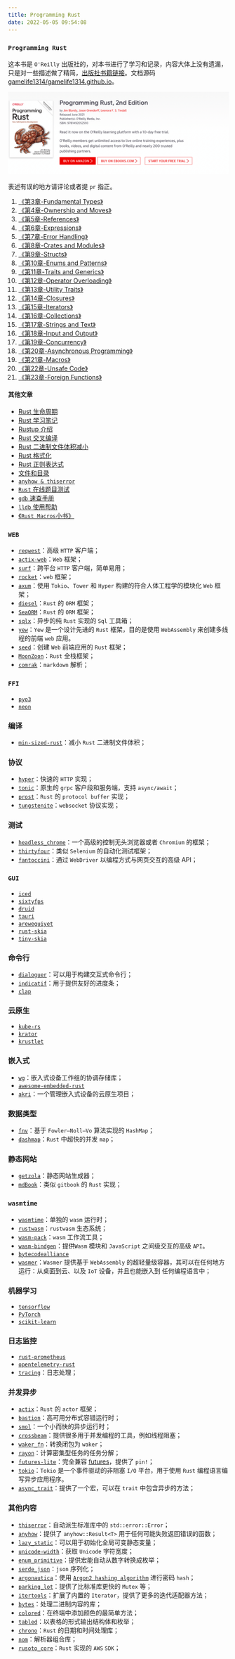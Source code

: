 ```yaml
---
title: Programming Rust
date: 2022-05-05 09:54:08
---
```


### `Programming Rust`

这本书是 `O'Reilly` 出版社的，对本书进行了学习和记录，内容大体上没有遗漏，只是对一些描述做了精简，[出版社书籍链接](https://www.oreilly.com/library/view/programming-rust-2nd/9781492052586/)。文档源码 [gamelife1314/gamelife1314.github.io](https://github.com/gamelife1314/gamelife1314.github.io)。

![](assets/programing-rust-cover.png)

表述有误的地方请评论或者提 `pr` 指正。

1. [《第3章-Fundamental Types》](/2022/04/10/【Rust】基础类型/)
2. [《第4章-Ownership and Moves》](/2022/04/12/【Rust】所有权/)
3. [《第5章-References》](/2022/04/17/【Rust】引用/)
4. [《第6章-Expressions》](/2022/04/20/【Rust】表达式/)
5. [《第7章-Error Handling》](/2022/04/21/【Rust】错误处理/)
6. [《第8章-Crates and Modules》](/2022/04/22/【Rust】Crate-和-Module/)
7. [《第9章-Structs》](/2022/04/24/【Rust】结构体/)
8. [《第10章-Enums and Patterns》](/2022/04/25/【Rust】枚举和模式匹配/)
9. [《第11章-Traits and Generics》](/2022/04/26/【Rust】Trait和泛型/)
10. [《第12章-Operator Overloading》](/2022/04/28/Rust/Rust-operator-overloading/)
11. [《第13章-Utility Traits》](/2022/04/29/【Rust】常用-Trait/)
12. [《第14章-Closures》](/2022/04/30/【Rust】闭包/)
13. [《第15章-Iterators》](/2022/04/30/【Rust】迭代器/)
14. [《第16章-Collections》](/2022/05/01/【Rust】集合类型/)
15. [《第17章-Strings and Text》](/2022/05/01/【Rust】字符串和文本/)
16. [《第18章-Input and Output》](/2022/05/02/【Rust】输入输出/)
17. [《第19章-Concurrency》](/2022/05/03/【Rust】并发/)
18. [《第20章-Asynchronous Programming》](/2022/05/03/【Rust】异步编程/)
19. [《第21章-Macros》](/2022/05/04/【Rust】宏/)
20. [《第22章-Unsafe Code》](/2022/05/05/【Rust】Unsafe-代码/)
21. [《第23章-Foreign Functions》](/2022/05/06/Rust/Rust-ffi/)

#### 其他文章

- [Rust 生命周期](/2021/09/14/【Rust】生命周期/)
- [Rust 学习笔记](/2021/09/05/【Rust】实战突破/)
- [Rustup 介绍](/2022/04/07/【Rust】Rustup%20介绍/)
- [Rust 交叉编译](/2022/04/08/【Rust】交叉编译/)
- [Rust 二进制文件体积减小](https://github.com/johnthagen/min-sized-rust)
- [Rust 格式化](/2022/05/01/【Rust】字符串和文本/#格式化)
- [Rust 正则表达式](/2022/05/01/【Rust】字符串和文本/#正则表达式)
- [文件和目录](/2022/05/02/【Rust】输入输出/#文件和目录)
- [`anyhow & thiserror`](/2022/05/11/Rust/anyhow-and-thiserror/)
- [`Rust` 在线题目测试](https://dtolnay.github.io/rust-quiz/18)
- [`gdb` 速查手册](https://darkdust.net/files/GDB%20Cheat%20Sheet.pdf)
- [`lldb` 使用帮助](https://lldb.llvm.org/use/map.html)
- [《`Rust Macros`小书》](https://danielkeep.github.io/tlborm/book/)

### `WEB`

- [`reqwest`](https://crates.io/crates/reqwest)：高级 `HTTP` 客户端；
- [`actix-web`](https://crates.io/crates/actix-web)：`Web` 框架；
- [`surf`](https://crates.io/crates/surf)：跨平台 `HTTP` 客户端，简单易用；
- [`rocket`](https://rocket.rs/)：`web` 框架；
- [`axum`](https://github.com/tokio-rs/axum)：使用 `Tokio`、`Tower` 和 `Hyper` 构建的符合人体工程学的模块化 `Web` 框架；
- [`diesel`](https://diesel.rs/)：`Rust` 的 `ORM` 框架；
- [`SeaORM`](https://www.sea-ql.org/SeaORM/)：`Rust` 的 `ORM` 框架；
- [`sqlx`](https://github.com/launchbadge/sqlx)：异步的纯 `Rust` 实现的 `Sql` 工具箱；
- [`yew`](https://yew.rs/zh-CN/)：`Yew` 是一个设计先进的 `Rust` 框架，目的是使用 `WebAssembly` 来创建多线程的前端 `web` 应用。
- [`seed`](https://github.com/seed-rs/seed)：创建 `Web` 前端应用的 `Rust` 框架；
- [`MoonZoon`](https://github.com/MoonZoon/MoonZoon)：`Rust` 全栈框架；
- [`comrak`](https://docs.rs/comrak/latest/comrak/)：`markdown` 解析；

### `FFI`

- [`pyo3`](https://github.com/PyO3/pyo3)
- [`neon`](https://github.com/neon-bindings/neon)

### 编译

- [`min-sized-rust`](https://github.com/johnthagen/min-sized-rust)：减小 `Rust` 二进制文件体积；

### 协议

- [`hyper`](https://github.com/hyperium/hyper)：快速的 `HTTP` 实现；
- [`tonic`](https://github.com/hyperium/tonic)：原生的 `grpc` 客户段和服务端，支持 `async/await`；
- [`prost`](https://github.com/tokio-rs/prost)：`Rust` 的 `protocol buffer` 实现；
- [`tungstenite`](https://docs.rs/tungstenite/latest/tungstenite/)：`websocket` 协议实现；

### 测试

- [`headless_chrome`](https://docs.rs/headless_chrome/latest/headless_chrome/)：一个高级的控制无头浏览器或者 `Chromium` 的框架；
- [`thirtyfour`](https://docs.rs/thirtyfour/latest/thirtyfour/)：类似 `Selenium` 的自动化测试框架；
- [`fantoccini`](https://docs.rs/fantoccini/latest/fantoccini/)：通过 `WebDriver` 以编程方式与网页交互的高级 API；

### `GUI`

- [`iced`](https://github.com/iced-rs/iced)
- [`sixtyfps`](https://github.com/sixtyfpsui/sixtyfps)
- [`druid`](https://linebender.org/druid/)
- [`tauri`](https://tauri.studio/)
- [`areweguiyet`](http://www.areweguiyet.com/#ecosystem)
- [`rust-skia`](https://github.com/rust-skia/rust-skia)
- [`tiny-skia`](https://github.com/RazrFalcon/tiny-skia)

### 命令行

- [`dialoguer`](https://docs.rs/dialoguer/latest/dialoguer/)：可以用于构建交互式命令行；
- [`indicatif`](https://docs.rs/indicatif/latest/indicatif/)：用于提供友好的进度条；
- [`clap`](https://github.com/clap-rs/clap)

### 云原生

- [`kube-rs`](https://github.com/kube-rs/kube-rs)
- [`krator`](https://github.com/krator-rs/krator)
- [`krustlet`](https://github.com/krustlet/krustlet)

### 嵌入式

- [`wg`](https://github.com/rust-embedded/wg/)：嵌入式设备工作组的协调存储库；
- [`awesome-embedded-rust`](https://github.com/rust-embedded/awesome-embedded-rust)
- [`akri`](https://github.com/project-akri/akri)：一个管理嵌入式设备的云原生项目；

### 数据类型

- [`fnv`](https://crates.io/crates/fnv)：基于 `Fowler–Noll–Vo` 算法实现的 `HashMap`；
- [`dashmap`](https://crates.io/crates/dashmap)：`Rust` 中超快的并发 `map`；

### 静态网站

- [`getzola`](https://www.getzola.org/)：静态网站生成器；
- [`mdBook`](https://github.com/rust-lang/mdBook)：类似 `gitbook` 的 `Rust` 实现；

### `wasmtime`

- [`wasmtime`](https://github.com/bytecodealliance/wasmtime)：单独的 `wasm` 运行时；
- [`rustwasm`](https://github.com/rustwasm)：`rustwasm` 生态系统；
- [`wasm-pack`](https://github.com/rustwasm/wasm-pack)：`wasm` 工作流工具；
- [`wasm-bindgen`](https://github.com/rustwasm/wasm-bindgen)：提供`Wasm` 模块和 `JavaScript` 之间级交互的高级 `API`。
- [`bytecodealliance`](https://bytecodealliance.org/)
- [`wasmer`](https://github.com/wasmerio/wasmer)：`Wasmer` 提供基于 `WebAssembly` 的超轻量级容器，其可以在任何地方运行：从桌面到云、以及 `IoT` 设备，并且也能嵌入到 任何编程语言中；

### 机器学习

- [`tensorflow`](https://github.com/tensorflow/rust)
- [`PyTorch`](https://github.com/LaurentMazare/tch-rs)
- [`scikit-learn`](https://github.com/rust-ml/linfa)

### 日志监控

- [`rust-prometheus`](https://github.com/tikv/rust-prometheus)
- [`opentelemetry-rust`](https://github.com/open-telemetry/opentelemetry-rust)
- [`tracing`](https://crates.io/crates/tracing)：日志处理；

### 并发异步

- [`actix`](https://github.com/actix/actix)：`Rust` 的 `actor` 框架；
- [`bastion`](https://github.com/bastion-rs/bastion)：高可用分布式容错运行时；
- [`smol`](https://github.com/smol-rs/smol)：一个小而快的异步运行时；
- [`crossbeam`](https://crates.io/crates/crossbeam)：提供很多用于并发编程的工具，例如线程阻塞；
- [`waker_fn`](https://crates.io/crates/waker-fn)：转换闭包为 `waker`；
- [`rayon`](https://crates.io/crates/rayon)：计算密集型任务的任务分解；
- [`futures-lite`](https://crates.io/crates/futures-lite)：完全兼容 [futures](https://docs.rs/futures)，提供了 `pin!`；
- [`tokio`](https://docs.rs/tokio/latest/tokio/)：`Tokio` 是一个事件驱动的非阻塞 `I/O` 平台，用于使用 `Rust` 编程语言编写异步应用程序。
- [`async_trait`](https://docs.rs/async-trait/latest/async_trait/)：提供了一个宏，可以在 `trait` 中包含异步的方法；

### 其他内容

- [`thiserror`](https://crates.io/crates/thiserror)：自动派生标准库中的 `std::error::Error`；
- [`anyhow`](https://crates.io/crates/anyhow)：提供了 `anyhow::Result<T>` 用于任何可能失败返回错误的函数；
- [`lazy_static`](https://crates.io/crates/lazy_static)：可以用于初始化全局可变静态变量；
- [`unicode-width`](https://crates.io/crates/unicode-width)：获取 `Unicode` 字符宽度；
- [`enum_primitive`](https://crates.io/crates/enum_primitive)：提供宏能自动从数字转换成枚举；
- [`serde_json`](https://crates.io/crates/serde_json)：`json` 序列化；
- [`argonautica`](https://crates.io/crates/argonautica)：使用 [`Argon2 hashing algorithm`](https://en.wikipedia.org/wiki/Argon2) 进行密码 `hash`；
- [`parking_lot`](https://crates.io/crates/parking_lot)：提供了比标准库更快的 `Mutex` 等；
- [`itertools`](https://docs.rs/itertools/0.10.1/itertools/index.html)：扩展了内置的 `Iterator`，提供了更多的迭代适配器方法；
- [`bytes`](https://github.com/tokio-rs/bytes)：处理二进制内容的库；
- [`colored`](https://crates.io/crates/colored)：在终端中添加颜色的最简单方法；
- [`tabled`](https://github.com/zhiburt/tabled)：以表格的形式输出结构体和枚举；
- [`chrono`](https://github.com/chronotope/chrono)：`Rust` 的日期和时间处理库；
- [`nom`](https://github.com/Geal/nom#example)：解析器组合库；
- [`rusoto_core`](https://docs.rs/rusoto_core/latest/rusoto_core/)：`Rust` 实现的 `AWS` `SDK`；
